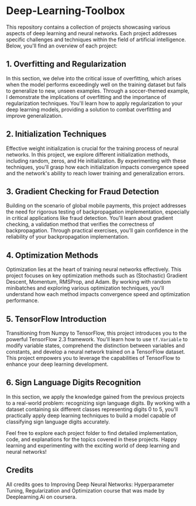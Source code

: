 # Deep-Learning-Toolbox


This repository contains a collection of projects showcasing various aspects of deep learning and neural networks. Each project addresses specific challenges and techniques within the field of artificial intelligence. Below, you'll find an overview of each project:

## 1. Overfitting and Regularization
In this section, we delve into the critical issue of overfitting, which arises when the model performs exceedingly well on the training dataset but fails to generalize to new, unseen examples. Through a soccer-themed example, I demonstrate the implications of overfitting and the importance of regularization techniques. You'll learn how to apply regularization to your deep learning models, providing a solution to combat overfitting and improve generalization.

## 2. Initialization Techniques
Effective weight initialization is crucial for the training process of neural networks. In this project, we explore different initialization methods, including random, zeros, and He initialization. By experimenting with these techniques, you'll grasp how each initialization impacts convergence speed and the network's ability to reach lower training and generalization errors.

## 3. Gradient Checking for Fraud Detection
Building on the scenario of global mobile payments, this project addresses the need for rigorous testing of backpropagation implementation, especially in critical applications like fraud detection. You'll learn about gradient checking, a validation method that verifies the correctness of backpropagation. Through practical exercises, you'll gain confidence in the reliability of your backpropagation implementation.

## 4. Optimization Methods
Optimization lies at the heart of training neural networks effectively. This project focuses on key optimization methods such as (Stochastic) Gradient Descent, Momentum, RMSProp, and Adam. By working with random minibatches and exploring various optimization techniques, you'll understand how each method impacts convergence speed and optimization performance.

## 5. TensorFlow Introduction
Transitioning from Numpy to TensorFlow, this project introduces you to the powerful TensorFlow 2.3 framework. You'll learn how to use `tf.Variable` to modify variable states, comprehend the distinction between variables and constants, and develop a neural network trained on a TensorFlow dataset. This project empowers you to leverage the capabilities of TensorFlow to enhance your deep learning development.

## 6. Sign Language Digits Recognition
In this section, we apply the knowledge gained from the previous projects to a real-world problem: recognizing sign language digits. By working with a dataset containing six different classes representing digits 0 to 5, you'll practically apply deep learning techniques to build a model capable of classifying sign language digits accurately.

Feel free to explore each project folder to find detailed implementation, code, and explanations for the topics covered in these projects. Happy learning and experimenting with the exciting world of deep learning and neural networks!

## Credits
All credits goes to Improving Deep Neural Networks: Hyperparameter Tuning, Regularization and Optimization course that was made by Deeplearning.Ai on coursera.
